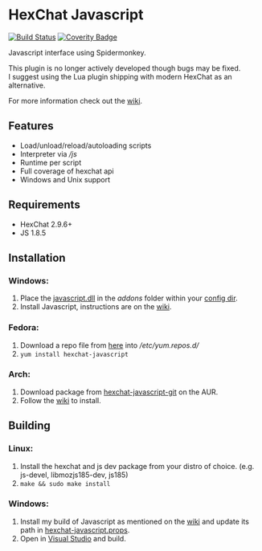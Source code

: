 HexChat Javascript
==================

[![Build Status](https://travis-ci.org/TingPing/hexchat-javascript.png?branch=master)](https://travis-ci.org/TingPing/hexchat-javascript)
[![Coverity Badge](https://scan.coverity.com/projects/1399/badge.svg)](https://scan.coverity.com/projects/1399)

Javascript interface using Spidermonkey.

This plugin is no longer actively developed though bugs may be fixed.  
I suggest using the Lua plugin shipping with modern HexChat as an alternative.

For more information check out the [wiki](https://github.com/TingPing/hexchat-javascript/wiki).


Features
--------

- Load/unload/reload/autoloading scripts
- Interpreter via */js*
- Runtime per script
- Full coverage of hexchat api
- Windows and Unix support

Requirements
------------

- HexChat 2.9.6+
- JS 1.8.5

Installation
------------

### Windows:

1. Place the [javascript.dll](https://github.com/TingPing/hexchat-javascript/releases) in the *addons* folder within your [config dir](http://docs.hexchat.org/en/latest/settings.html#config-files).
2. Install Javascript, instructions are on the [wiki](https://github.com/TingPing/hexchat-javascript/wiki/Javascript-on-Windows).

### Fedora:

1. Download a repo file from [here](http://copr-fe.cloud.fedoraproject.org/coprs/tingping/hexchat-javascript/) into */etc/yum.repos.d/*
2. `yum install hexchat-javascript`

### Arch:

1. Download package from [hexchat-javascript-git](https://aur.archlinux.org/packages/hexchat-javascript-git/) on the AUR.
2. Follow the [wiki](https://wiki.archlinux.org/index.php/Arch_User_Repository#Installing_packages) to install.

Building
--------

### Linux:

1. Install the hexchat and js dev package from your distro of choice. (e.g. js-devel, libmozjs185-dev, js185)
2. `make && sudo make install`

### Windows:

1. Install my build of Javascript as mentioned on the [wiki](https://github.com/TingPing/hexchat-javascript/wiki/Javascript-on-Windows) and update its path in [hexchat-javascript.props](win32/hexchat-javascript.props).
2. Open in [Visual Studio](https://www.microsoft.com/visualstudio/eng/downloads#d-express-windows-desktop) and build.
